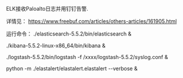 ELK接收Paloalto日志并用钉钉告警.

详情见：
https://www.freebuf.com/articles/others-articles/161905.html

运行命令：
./elasticsearch-5.5.2/bin/elasticsearch &

./kibana-5.5.2-linux-x86_64/bin/kibana &

./logstash-5.5.2/bin/logstash -f /xxxx/logstash-5.5.2/syslog.conf &

python -m ./elastalert/elastalert.elastalert --verbose &
